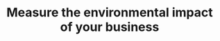 ---
layout: best-practice
title: "Measure the environmental impact of your business"
order: 01
icon: /_includes/climate-icons/Icon-Building.svg
number: "01"
section: Embed in Your Rituals

matter: |
  Understanding the source of your business emissions is
  important to prioritize the most effective pathway to reduce
  emissions. It will also help you to realize the contribution of digital
  technologies to the overall carbon footprint of your operations.

  Since most emissions originate from your supply chain (scope 3),
  measuring them can be challenging as you depend on suppliers
  to provide this information and data points.

  Nonetheless, as you cannot improve what you cannot measure,
  your journey towards sustainability must commence here in order
  to create a more impactful, deliberate, and effective action plan.

do: |
  Connect with the right people: It could be your ESG team,
  sustainable leaders internally, or external providers with,
  ideally, some experience in digital emissions measurement
  Quantify your company’s value chain (scope 1, 2 and 3) carbon
  emissions and perform a cradle-to-grave lifecycle analysis on
  your product

  Include impacts from devices, networks, and data centers
  across their life cycle (manufacturing, distribution, usage,
  to end of life)

  Choose the right metrics and make sure you can measure
  them fairly quickly to begin assessing improvements
  Identify measurement frequency and who’s leading the effort

  Pinpoint opportunities for emission reduction. Consider the top-
  line revenue opportunities (eg. customer acquisition, adoption of

  greener products, improved performance and UX, etc.) and
  bottom-line cost savings (lower hosting fees, streamlined
  development, etc.) when presenting your findings to the team.

  Prioritize opportunities for emission reduction and build
  a roadmap accordingly

  Repeat annually, or in line with your business development
  strategy

success: |
  Collective efforts to gauge and reduce ecological
  footprints

  Cross-departmental participation in green
  initiatives

consider: |
  As a product leader, it's important to recognize that your
  impact and influence can extend beyond the digital realm. As an
  example, if shipping emissions are a big chunk of the emissions
  profile of your e-commerce business, you could lower emissions
  by reducing the return rate of your physical product (by helping
  users buy the right product, at the right size, colour, specs, etc.)
  and by partnering with sustainable, electric local shipping
  companies.
  In 2022, approximately 16.5% of items purchased online were
  returned in the US. Imagine the impact you could make by
  offering a better purchasing experience! Read more on how to
  Influence your value chain and partners.
---